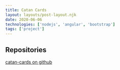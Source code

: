 ```yaml
---
title: Catan Cards
layout: layouts/post-layout.njk
date: 2020-06-06
technologies: ['nodejs', 'angular', 'bootstrap']
tags: ['project']
---
```

## Repositories

[catan-cards on github](https://github.com/ryanroundhouse/ng-catan-cards)